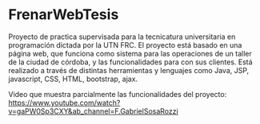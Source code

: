 # FrenarWebTesis

Proyecto de practica supervisada para la tecnicatura universitaria en programación dictada por la UTN FRC.
El proyecto está basado en una página web, que funciona como sistema para las operaciones de un taller de la ciudad de córdoba, y las funcionalidades para con sus clientes.
Está realizado a través de distintas herramientas y lenguajes como Java, JSP, javascript, CSS, HTML, bootstrap, ajax.

Video que muestra parcialmente las funcionalidades del proyecto:
https://www.youtube.com/watch?v=gaPW0Sp3CXY&ab_channel=F.GabrielSosaRozzi
